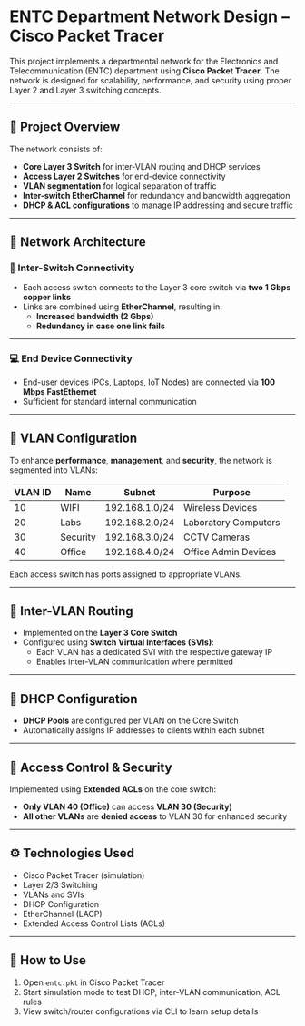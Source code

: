 # ENTC Department Network Design – Cisco Packet Tracer

This project implements a departmental network for the Electronics and Telecommunication (ENTC) department using **Cisco Packet Tracer**. The network is designed for scalability, performance, and security using proper Layer 2 and Layer 3 switching concepts.

---

## 📁 Project Overview

The network consists of:

- **Core Layer 3 Switch** for inter-VLAN routing and DHCP services
- **Access Layer 2 Switches** for end-device connectivity
- **VLAN segmentation** for logical separation of traffic
- **Inter-switch EtherChannel** for redundancy and bandwidth aggregation
- **DHCP & ACL configurations** to manage IP addressing and secure traffic

---

## 📡 Network Architecture

### 🔗 Inter-Switch Connectivity

- Each access switch connects to the Layer 3 core switch via **two 1 Gbps copper links**
- Links are combined using **EtherChannel**, resulting in:
  - **Increased bandwidth (2 Gbps)**
  - **Redundancy in case one link fails**

---

### 💻 End Device Connectivity

- End-user devices (PCs, Laptops, IoT Nodes) are connected via **100 Mbps FastEthernet**
- Sufficient for standard internal communication

---

## 🧩 VLAN Configuration

To enhance **performance**, **management**, and **security**, the network is segmented into VLANs:

| VLAN ID | Name     | Subnet             | Purpose                 |
|---------|----------|--------------------|-------------------------|
| 10      | WIFI     | 192.168.1.0/24     | Wireless Devices        |
| 20      | Labs     | 192.168.2.0/24     | Laboratory Computers    |
| 30      | Security | 192.168.3.0/24     | CCTV Cameras            |
| 40      | Office   | 192.168.4.0/24     | Office Admin Devices    |

Each access switch has ports assigned to appropriate VLANs.

---

## 🔁 Inter-VLAN Routing

- Implemented on the **Layer 3 Core Switch**
- Configured using **Switch Virtual Interfaces (SVIs)**:
  - Each VLAN has a dedicated SVI with the respective gateway IP
  - Enables inter-VLAN communication where permitted

---

## 🧠 DHCP Configuration

- **DHCP Pools** are configured per VLAN on the Core Switch
- Automatically assigns IP addresses to clients within each subnet

---

## 🔐 Access Control & Security

Implemented using **Extended ACLs** on the core switch:

- **Only VLAN 40 (Office)** can access **VLAN 30 (Security)**
- **All other VLANs** are **denied access** to VLAN 30 for enhanced security

---

## ⚙️ Technologies Used

- Cisco Packet Tracer (simulation)
- Layer 2/3 Switching
- VLANs and SVIs
- DHCP Configuration
- EtherChannel (LACP)
- Extended Access Control Lists (ACLs)

---


## 🧪 How to Use

1. Open `entc.pkt` in Cisco Packet Tracer
2. Start simulation mode to test DHCP, inter-VLAN communication, ACL rules
3. View switch/router configurations via CLI to learn setup details



